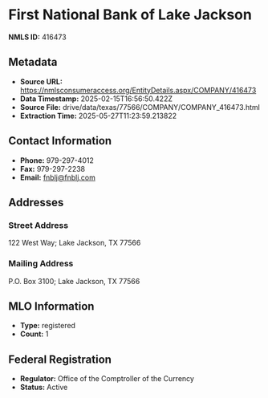 # First National Bank of Lake Jackson

**NMLS ID:** 416473

## Metadata
- **Source URL:** https://nmlsconsumeraccess.org/EntityDetails.aspx/COMPANY/416473
- **Data Timestamp:** 2025-02-15T16:56:50.422Z
- **Source File:** drive/data/texas/77566/COMPANY/COMPANY_416473.html
- **Extraction Time:** 2025-05-27T11:23:59.213822

## Contact Information
- **Phone:** 979-297-4012
- **Fax:** 979-297-2238
- **Email:** fnblj@fnblj.com

## Addresses
### Street Address
122 West Way; Lake Jackson, TX 77566

### Mailing Address
P.O. Box 3100; Lake Jackson, TX 77566

## MLO Information
- **Type:** registered
- **Count:** 1

## Federal Registration
- **Regulator:** Office of the Comptroller of the Currency
- **Status:** Active
